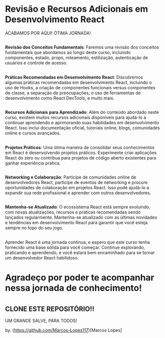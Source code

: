 ## <h1>Revisão e Recursos Adicionais em Desenvolvimento React</h1>


ACABAMOS POR AQUI! ÓTIMA JORNADA!
##


**Revisão dos Conceitos Fundamentais**: Faremos uma revisão dos conceitos fundamentais que abordamos ao longo deste curso, incluindo componentes, estado, props, roteamento, estilização, autenticação de usuários e controle de acesso.
##


**Práticas Recomendadas em Desenvolvimento React**: Discutiremos algumas práticas recomendadas em desenvolvimento React, incluindo o uso de Hooks, a criação de componentes funcionais versus componentes de classe, a separação de preocupações, o uso de ferramentas de desenvolvimento como React DevTools, e muito mais.
##


**Recursos Adicionais para Aprendizado**: Além do conteúdo abordado neste curso, existem muitos recursos adicionais disponíveis para ajudá-lo a continuar aprendendo e aprimorando suas habilidades em desenvolvimento React. Isso inclui documentação oficial, tutoriais online, blogs, comunidades online e cursos avançados.
##


**Projetos Práticos**: Uma ótima maneira de consolidar seus conhecimentos em React é desenvolvendo projetos práticos. Experimente criar aplicações React do zero ou contribua para projetos de código aberto existentes para ganhar experiência prática.
##


**Networking e Colaboração**: Participe de comunidades online de desenvolvedores React, participe de eventos de networking e procure oportunidades de colaboração em projetos React. Isso pode ajudá-lo a expandir sua rede profissional e aprender com outros desenvolvedores.
##


**Mantenha-se Atualizado**: O ecossistema React está sempre evoluindo, com novas atualizações, recursos e práticas recomendadas sendo lançados regularmente. Mantenha-se atualizado com as últimas novidades e tendências em desenvolvimento React para garantir que você esteja sempre no topo do seu jogo.
##


Aprender React é uma jornada contínua, e espero que este curso tenha fornecido uma base sólida para você começar. Continue explorando, praticando e aprendendo, e você estará bem encaminhado para se tornar um desenvolvedor React habilidoso. 

<h1> Agradeço por poder te acompanhar nessa jornada de conhecimento! <h1>

## CLONE ESTE REPOSITÓRIO!!

UM GRANDE SALVE, PARA TODOS!  









by. (https://github.com/Marcos-Lopes117)[Marcos Lopes]
